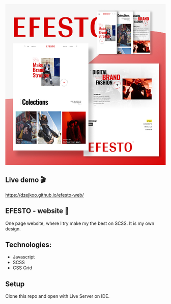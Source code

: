 ![](https://github.com/Dzejkoo/efesto-web/blob/main/img/github/efesto-website.jpg?raw=true)

## Live demo 🎬

<https://dzejkoo.github.io/efesto-web/>

## EFESTO - website 🙏 

One page website, where I try make my the best on SCSS. It is my own design. 

## Technologies: 
- Javascript
- SCSS
- CSS Grid

## Setup

Clone this repo and open with Live Server on IDE.